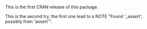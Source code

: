 This is the first CRAN release of this package.

This is the second try, the first one lead to a NOTE "Found '_assert', possibly from 'assert'".
